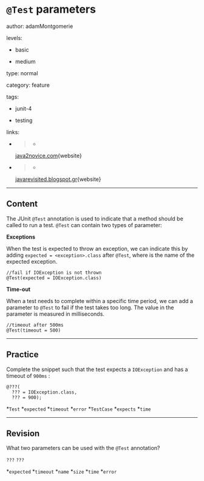 # `@Test` parameters
author: adamMontgomerie

levels:

  - basic

  - medium

type: normal

category: feature

tags:

  - junit-4

  - testing

links:

  - >-
    [java2novice.com](http://java2novice.com/junit-examples/junit-annotations/){website}

  - >-
    [javarevisited.blogspot.gr](http://javarevisited.blogspot.gr/2012/06/junit4-annotations-test-examples-and.html){website}

---
## Content

The JUnit `@Test` annotation is used to indicate that a method should be called to run a test. `@Test` can contain two types of parameter:

**Exceptions** 

When the test is expected to throw an exception, we can indicate this by adding `expected = <exception>.class` after `@Test`, where <exception> is the name of the expected exception. 

```
//fail if IOException is not thrown
@Test(expected = IOException.class)
```
**Time-out**

When a test needs to complete within a specific time period, we can add a parameter to `@Test` to fail if the test takes too long. The value in the parameter is measured in milliseconds. 
```
//timeout after 500ms
@Test(timeout = 500)
```

---
## Practice

Complete the snippet such that the test expects a `IOException`  and has a timeout of `900ms` :

```
@???(
  ??? = IOException.class,
  ??? = 900);
```

*`Test` 
*`expected` 
*`timeout` 
*`error` 
*`TestCase` 
*`expects` 
*`time`

---
## Revision

What two parameters can be used with the `@Test` annotation?

`???`
`???`

*`expected` 
*`timeout` 
*`name` 
*`size` 
*`time` 
*`error`